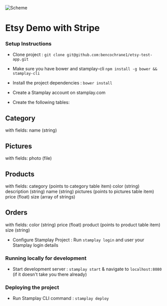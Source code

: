![Scheme](https://cdn.worldvectorlogo.com/logos/etsy.svg)

# Etsy Demo with Stripe

### Setup Instructions

- Clone project : `git clone git@github.com:bencochrane1/etsy-test-app.git`

- Make sure you have bower and stamplay-cli `npm install -g bower && stamplay-cli`

- Install the project dependencies : `bower install`

- Create a Stamplay account on stamplay.com

- Create the following tables:
## Category
with fields: name (string)

## Pictures
with fields: photo (file)

## Products
with fields: 
category (points to category table item)
color (string)
description (string)
name (string)
pictures (points to pictures table item)
price (float)
size (array of strings)

## Orders
with fields:
color (string)
price (float)
product (points to product table item)
size (string)


- Configure Stamplay Project : Run `stamplay login` and user your Stamplay login details


### Running locally for development

- Start development server : `stamplay start` & navigate to `localhost:8080` (if it doesn't take you there already)


### Deploying the project

- Run Stamplay CLI command : `stamplay deploy`

